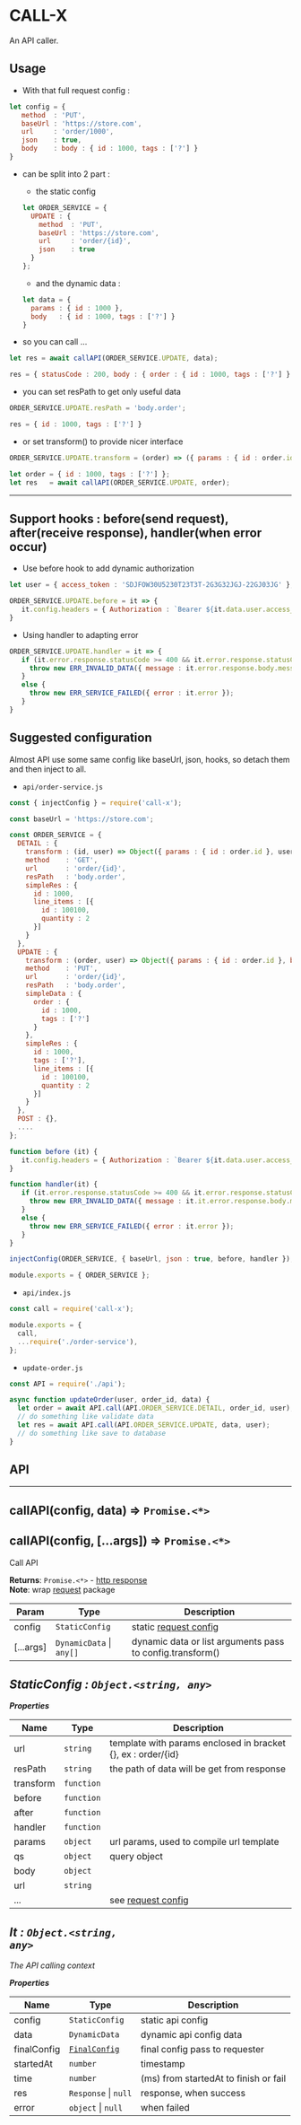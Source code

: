 # CALL-X

An API caller.

## Usage

* With that full request config :
```js
let config = {
   method  : 'PUT',
   baseUrl : 'https://store.com',
   url     : 'order/1000',
   json    : true, 
   body    : body : { id : 1000, tags : ['?'] }
}
```

* can be split into 2 part :
  *  the static config 
  ```js
  let ORDER_SERVICE = {
    UPDATE : {
      method  : 'PUT',
      baseUrl : 'https://store.com',
      url     : 'order/{id}',
      json    : true
    }
  };
  ```

  * and the dynamic data :
  ```js
  let data = { 
    params : { id : 1000 }, 
    body   : { id : 1000, tags : ['?'] }
  }
  ```

* so you can call ...
```js
let res = await callAPI(ORDER_SERVICE.UPDATE, data);

res = { statusCode : 200, body : { order : { id : 1000, tags : ['?'] } } ,... };
```

* you can set resPath to get only useful data
```js
ORDER_SERVICE.UPDATE.resPath = 'body.order';

res = { id : 1000, tags : ['?'] }
```

* or set transform() to provide nicer interface
```js
ORDER_SERVICE.UPDATE.transform = (order) => ({ params : { id : order.id }, body : order });

let order = { id : 1000, tags : ['?'] };
let res   = await callAPI(ORDER_SERVICE.UPDATE, order);
```

----------

## Support hooks : before(send request), after(receive response), handler(when error occur)

* Use before hook to add dynamic authorization
```js
let user = { access_token : 'SDJFOW30U5230T23T3T-2G3G32JGJ-22GJ03JG' };

ORDER_SERVICE.UPDATE.before = it => {
   it.config.headers = { Authorization : `Bearer ${it.data.user.access_token}` };
}
```

* Using handler to adapting error
```js
ORDER_SERVICE.UPDATE.handler = it => {
   if (it.error.response.statusCode >= 400 && it.error.response.statusCode < 500) {
     throw new ERR_INVALID_DATA({ message : it.error.response.body.message });
   }
   else {
     throw new ERR_SERVICE_FAILED({ error : it.error });
   }
}
```

## Suggested configuration

Almost API use some same config like baseUrl, json, hooks, so detach them and then inject to all.

* `api/order-service.js`
```js
const { injectConfig } = require('call-x');

const baseUrl = 'https://store.com';

const ORDER_SERVICE = {
  DETAIL : {
    transform : (id, user) => Object({ params : { id : order.id }, user }),
    method    : 'GET',
    url       : 'order/{id}',
    resPath   : 'body.order',
    simpleRes : {
      id : 1000,
      line_items : [{
        id : 100100,
        quantity : 2
      }]
    }
  },
  UPDATE : {
    transform : (order, user) => Object({ params : { id : order.id }, body : order, user }),
    method    : 'PUT',
    url       : 'order/{id}',
    resPath   : 'body.order',
    simpleData : {
      order : {
        id : 1000,
        tags : ['?']
      }
    },
    simpleRes : {
      id : 1000,
      tags : ['?'],
      line_items : [{
        id : 100100,
        quantity : 2
      }]
    }
  },
  POST : {},
  ....
};

function before (it) {
   it.config.headers = { Authorization : `Bearer ${it.data.user.access_token}` };
}

function handler(it) {
   if (it.error.response.statusCode >= 400 && it.error.response.statusCode < 500) {
     throw new ERR_INVALID_DATA({ message : it.it.error.response.body.message });
   }
   else {
     throw new ERR_SERVICE_FAILED({ error : it.error });
   }
}

injectConfig(ORDER_SERVICE, { baseUrl, json : true, before, handler });

module.exports = { ORDER_SERVICE };
```

* `api/index.js`
```js
const call = require('call-x');

module.exports = {
  call,
  ...require('./order-service'),
};
```

* `update-order.js`
```js
const API = require('./api');

async function updateOrder(user, order_id, data) {
  let order = await API.call(API.ORDER_SERVICE.DETAIL, order_id, user);
  // do something like validate data
  let res = await API.call(API.ORDER_SERVICE.UPDATE, data, user);
  // do something like save to database
}
```

## API

---------------------

<a id="callAPI"></a>

## callAPI(config, data) ⇒ <code>Promise.&lt;\*&gt;</code>
## callAPI(config, [...args]) ⇒ <code>Promise.&lt;\*&gt;</code>
Call API

**Returns**: <code>Promise.&lt;\*&gt;</code> - [http response](https://nodejs.org/api/http.html#http_class_http_serverresponse)  
**Note**: wrap [request](https://www.npmjs.com/package/request) package  

| Param | Type | Description |
| --- | --- | --- |
| config | <code>StaticConfig</code> | static [request config](https://www.npmjs.com/package/request#requestoptions-callback) |
| [...args] | <code>DynamicData</code> \| <code>any[]</code> | dynamic data or list arguments pass to config.transform() |

<a id="StaticConfig"></a>

## <I> StaticConfig : <code>Object.&lt;string, any&gt;</code>

**Properties**

| Name | Type | Description |
| --- | --- | --- |
| url | <code>string</code> | template with params enclosed in bracket {}, ex : order/{id} |
| resPath | <code>string</code> | the path of data will be get from response |
| transform | <code>function</code> |  |
| before | <code>function</code> |  |
| after | <code>function</code> |  |
| handler | <code>function</code> |  |
| params | <code>object</code> | url params, used to compile url template |
| qs | <code>object</code> | query object |
| body | <code>object</code> |  |
| url | <code>string</code> |  |
| ... | | see [request config](https://www.npmjs.com/package/request#requestoptions-callback) |

<a id="It"></a>

## It : <code>Object.&lt;string, any&gt;</code>
The API calling context

**Properties**

| Name | Type | Description |
| --- | --- | --- |
| config | <code>StaticConfig</code> | static api config |
| data | <code>DynamicData</code> | dynamic api config data |
| finalConfig | [<code>FinalConfig</code>](#AgentConfig) | final config pass to requester |
| startedAt | <code>number</code> | timestamp |
| time | <code>number</code> | (ms) from startedAt to finish or fail |
| res | <code>Response</code> \| <code>null</code> | response, when success |
| error | <code>object</code> \| <code>null</code> | when failed |

